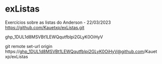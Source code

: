 # exListas
Exercícios sobre as listas do Anderson - 22/03/2023
https://github.com/Kauetxp/exListas.git

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

git remote set-url origin https://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@github.com/Kauetxp/exListas
